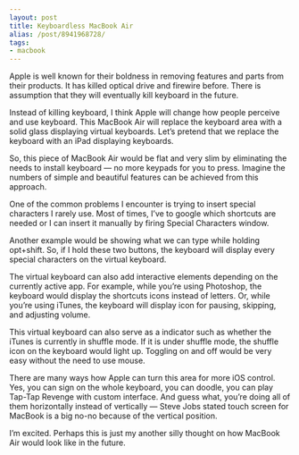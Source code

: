```yaml
---
layout: post
title: Keyboardless MacBook Air
alias: /post/8941968728/
tags:
- macbook
---
```

Apple is well known for their boldness in removing features and parts from their products. It has killed optical drive and firewire before. There is assumption that they will eventually kill keyboard in the future.

Instead of killing keyboard, I think Apple will change how people perceive and use keyboard. This MacBook Air will replace the keyboard area with a solid glass displaying virtual keyboards. Let’s pretend that we replace the keyboard with an iPad displaying keyboards.

So, this piece of MacBook Air would be flat and very slim by eliminating the needs to install keyboard — no more keypads for you to press. Imagine the numbers of simple and beautiful features can be achieved from this approach.

One of the common problems I encounter is trying to insert special characters I rarely use. Most of times, I’ve to google which shortcuts are needed or I can insert it manually by firing Special Characters window.

Another example would be showing what we can type while holding opt+shift. So, if I hold these two buttons, the keyboard will display every special characters on the virtual keyboard.

The virtual keyboard can also add interactive elements depending on the currently active app. For example, while you’re using Photoshop, the keyboard would display the shortcuts icons instead of letters. Or, while you’re using iTunes, the keyboard will display icon for pausing, skipping, and adjusting volume.

This virtual keyboard can also serve as a indicator such as whether the iTunes is currently in shuffle mode. If it is under shuffle mode, the shuffle icon on the keyboard would light up. Toggling on and off would be very easy without the need to use mouse.

There are many ways how Apple can turn this area for more iOS control. Yes, you can sign on the whole keyboard, you can doodle, you can play Tap-Tap Revenge with custom interface. And guess what, you’re doing all of them horizontally instead of vertically — Steve Jobs stated touch screen for MacBook is a big no-no because of the vertical position.

I’m excited. Perhaps this is just my another silly thought on how MacBook Air would look like in the future.